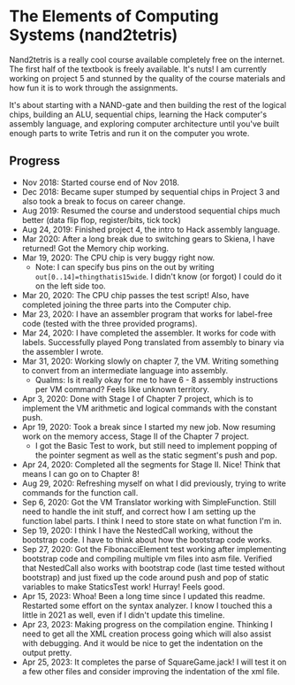 # The Elements of Computing Systems (nand2tetris)
Nand2tetris is a really cool course available completely free on the internet. The first half of the textbook is freely available. It's nuts! I am currently working on project 5 and stunned by the quality of the course materials and how fun it is to work through the assignments. 

It's about starting with a NAND-gate and then building the rest of the logical chips, building an ALU, sequential chips, learning the Hack computer's assembly language, and exploring computer architecture until you've built enough parts to write Tetris and run it on the computer you wrote. 

## Progress

- Nov 2018: Started course end of Nov 2018.
- Dec 2018: Became super stumped by sequential chips in Project 3 and also took a break to focus on career change. 
- Aug 2019: Resumed the course and understood sequential chips much better (data flip flop, register/bits, tick tock)
- Aug 24, 2019: Finished project 4, the intro to Hack assembly language.
- Mar 2020: After a long break due to switching gears to Skiena, I have returned! Got the Memory chip working.
- Mar 19, 2020: The CPU chip is very buggy right now.
    - Note: I can specify bus pins on the out by writing `out[0..14]=thingthatis15wide`. I didn't know (or forgot) I could do it on the left side too.
- Mar 20, 2020: The CPU chip passes the test script! Also, have completed joining the three parts into the Computer chip.
- Mar 23, 2020: I have an assembler program that works for label-free code (tested with the three provided programs).
- Mar 24, 2020: I have completed the assembler. It works for code with labels. Successfully played Pong translated from assembly to binary via the assembler I wrote.
- Mar 31, 2020: Working slowly on chapter 7, the VM. Writing something to convert from an intermediate language into assembly.
    - Qualms: Is it really okay for me to have 6 - 8 assembly instructions per VM command? Feels like unknown territory.
- Apr 3, 2020: Done with Stage I of Chapter 7 project, which is to implement the VM arithmetic and logical commands with the constant push.
- Apr 19, 2020: Took a break since I started my new job. Now resuming work on the memory access, Stage II of the Chapter 7 project.
    - I got the Basic Test to work, but still need to implement popping of the pointer segment as well as the static segment's push and pop. 
- Apr 24, 2020: Completed all the segments for Stage II. Nice! Think that means I can go on to Chapter 8!
- Aug 29, 2020: Refreshing myself on what I did previously, trying to write commands for the function call. 
- Sep 6, 2020: Got the VM Translator working with SimpleFunction. Still need to handle the init stuff, and correct how I am setting up the function label parts. I think I need to store state on what function I'm in. 
- Sep 19, 2020: I think I have the NestedCall working, without the bootstrap code. I have to think about how the bootstrap code works. 
- Sep 27, 2020: Got the FibonacciElement test working after implementing bootstrap code and compiling multiple vm files into asm file. Verified that NestedCall also works with bootstrap code (last time tested without bootstrap) and just fixed up the code around push and pop of static variables to make StaticsTest work! Hurray! Feels good.
- Apr 15, 2023: Whoa! Been a long time since I updated this readme. Restarted some effort on the syntax analyzer. I know I touched this a little in 2021 as well, even if I didn't update this timeline.
- Apr 23, 2023: Making progress on the compilation engine. Thinking I need to get all the XML creation process going which will also assist with debugging. And it would be nice to get the indentation on the output pretty. 
- Apr 25, 2023: It completes the parse of SquareGame.jack! I will test it on a few other files and consider improving the indentation of the xml file. 